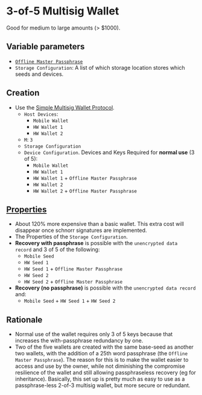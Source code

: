 # 3-of-5 Multisig Wallet

Good for medium to large amounts (> $1000).

## Variable parameters

* [`Offline Master Passphrase`](https://github.com/fresheneesz/TordlWalletProtocols/blob/master/passphraseMethods/Offline-Master-Passphrase.md)
* `Storage Configuration`: A list of which storage location stores which seeds and devices.

## Creation

* Use the [Simple Multisig Wallet Protocol](Simple-Multisig-Wallet-Protocol.md).
  * `Host Devices`: 
    * `Mobile Wallet` 
    * `HW Wallet 1`
    * `HW Wallet 2`
  * `M`: `3`
  * `Storage Configuration`
  * `Device Configuration`. Devices and Keys Required for **normal use** (3 of 5):
    * `Mobile Wallet`
    * `HW Wallet 1`
    * `HW Wallet 1` + `Offline Master Passphrase`
    * `HW Wallet 2`
    * `HW Wallet 2` + `Offline Master Passphrase`

## [Properties](../misc/propertiesKey.md)

* About 120% more expensive than a basic wallet. This extra cost will disappear once schnorr signatures are implemented.
* The Properties of the `Storage Configuration`.
* **Recovery with passphrase** is possible with the `unencrypted data record` and 3 of 5 of the following:
  * `Mobile Seed`
  * `HW Seed 1`
  * `HW Seed 1` + `Offline Master Passphrase`
  * `HW Seed 2`
  * `HW Seed 2` + `Offline Master Passphrase`
* **Recovery (no passphrase)** is possible with  the `unencrypted data record` and:
  * `Mobile Seed` + `HW Seed 1` + `HW Seed 2`

## Rationale

* Normal use of the wallet requires only 3 of 5 keys because that increases the with-passphrase redundancy by one.
* Two of the five wallets are created with the same base-seed as another two wallets, with the addition of a 25th word passphrase (the `Offline Master Passphrase`). The reason for this is to make the wallet easier to access and use by the owner, while not diminishing the compromise resilience of the wallet and still allowing passphraseless recovery (eg for inheritance). Basically, this set up is pretty much as easy to use as a passphrase-less 2-of-3 multisig wallet, but more secure or redundant. 
